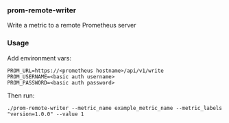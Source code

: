### prom-remote-writer

Write a metric to a remote Prometheus server

### Usage

Add environment vars:

```
PROM_URL=https://<prometheus hostname>/api/v1/write
PROM_USERNAME=<basic auth username>
PROM_PASSWORD=<basic auth password>
```

Then run:

```
./prom-remote-writer --metric_name example_metric_name --metric_labels "version=1.0.0" --value 1
```
